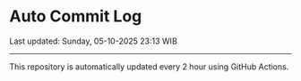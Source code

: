 # Auto Commit Log

Last updated: Sunday, 05-10-2025 23:13 WIB

---

This repository is automatically updated every 2 hour using GitHub Actions.
